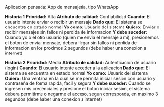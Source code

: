 Aplicacion pensada: App de mensajeria, tipo WhatsApp

**Historia 1**
**Prioridad:** Alta
**Atributo de calidad:** Confiabilidad 
**Cuando:** El usuario intente enviar o recibir un mensaje
**Dado que:** El sistema se encuentra en estado normal
**Yo como:** Usuario del sistema
**Quiero:** Enviar o recibir mensajes sin fallos ni perdida de informacion
**Y debe suceder:** Cuando yo o el otro usuario (quien me envia el mensaje a mi), presionemos el boton de enviar mensaje, debera llegar sin fallos ni perdida de informacion en los proximos 2 segundos (debe haber una conexion a internet)

**Historia 2**
**Prioridad:** Media
**Atributo de calidad:** Autenticacion de usuario (login)
**Cuando:** El usuario intente acceder a la aplicacion
**Dado que:** El sistema se encuentra en estado normal
**Yo como:** Usuario del sistema
**Quiero:** Una ventana en la cual se me permita iniciar sesion con usuario y contraseña de forma rapida, facil y segura
**Y debe suceder:** Cuando se ingresen mis credenciales y presione el boton iniciar sesion, el sistema debera permitirme o negarme el acceso, segun corresponda, en maximo 3 segundos (debe haber una conexion a internet)